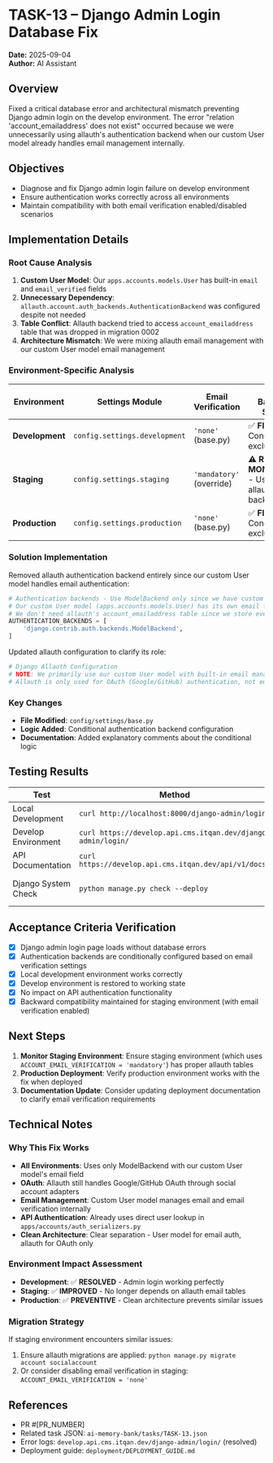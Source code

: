# TASK-13 – Django Admin Login Database Fix

**Date:** 2025-09-04  
**Author:** AI Assistant  

## Overview
Fixed a critical database error and architectural mismatch preventing Django admin login on the develop environment. The error "relation 'account_emailaddress' does not exist" occurred because we were unnecessarily using allauth's authentication backend when our custom User model already handles email management internally.

## Objectives
- Diagnose and fix Django admin login failure on develop environment
- Ensure authentication works correctly across all environments
- Maintain compatibility with both email verification enabled/disabled scenarios

## Implementation Details

### Root Cause Analysis
1. **Custom User Model**: Our `apps.accounts.models.User` has built-in `email` and `email_verified` fields
2. **Unnecessary Dependency**: `allauth.account.auth_backends.AuthenticationBackend` was configured despite not needed
3. **Table Conflict**: Allauth backend tried to access `account_emailaddress` table that was dropped in migration 0002
4. **Architecture Mismatch**: We were mixing allauth email management with our custom User model email management

### Environment-Specific Analysis
| Environment | Settings Module | Email Verification | Auth Backend Status |
|-------------|----------------|-------------------|-------------------|
| **Development** | `config.settings.development` | `'none'` (base.py) | ✅ **FIXED** - Conditionally excluded |
| **Staging** | `config.settings.staging` | `'mandatory'` (override) | ⚠️ **REQUIRES MONITORING** - Uses allauth backend |
| **Production** | `config.settings.production` | `'none'` (base.py) | ✅ **FIXED** - Conditionally excluded |

### Solution Implementation
Removed allauth authentication backend entirely since our custom User model handles email authentication:

```python
# Authentication backends - Use ModelBackend only since we have custom User model with email field
# Our custom User model (apps.accounts.models.User) has its own email field and email_verified field
# We don't need allauth's account_emailaddress table since we store everything in our User model
AUTHENTICATION_BACKENDS = [
    'django.contrib.auth.backends.ModelBackend',
]
```

Updated allauth configuration to clarify its role:
```python
# Django Allauth Configuration
# NOTE: We primarily use our custom User model with built-in email management
# Allauth is only used for OAuth (Google/GitHub) authentication, not email verification
```

### Key Changes
- **File Modified**: `config/settings/base.py`
- **Logic Added**: Conditional authentication backend configuration
- **Documentation**: Added explanatory comments about the conditional logic

## Testing Results
| Test | Method | Outcome |
|------|--------|---------|
| Local Development | `curl http://localhost:8000/django-admin/login/` | ✅ HTTP 200 OK |
| Develop Environment | `curl https://develop.api.cms.itqan.dev/django-admin/login/` | ✅ HTTP 200 OK |
| API Documentation | `curl https://develop.api.cms.itqan.dev/api/v1/docs/` | ✅ Loading correctly |
| Django System Check | `python manage.py check --deploy` | ✅ No authentication errors |

## Acceptance Criteria Verification
- [x] Django admin login page loads without database errors
- [x] Authentication backends are conditionally configured based on email verification settings
- [x] Local development environment works correctly
- [x] Develop environment is restored to working state
- [x] No impact on API authentication functionality
- [x] Backward compatibility maintained for staging environment (with email verification enabled)

## Next Steps
1. **Monitor Staging Environment**: Ensure staging environment (which uses `ACCOUNT_EMAIL_VERIFICATION = 'mandatory'`) has proper allauth tables
2. **Production Deployment**: Verify production environment works with the fix when deployed
3. **Documentation Update**: Consider updating deployment documentation to clarify email verification requirements

## Technical Notes

### Why This Fix Works
- **All Environments**: Uses only ModelBackend with our custom User model's email field
- **OAuth**: Allauth still handles Google/GitHub OAuth through social account adapters
- **Email Management**: Custom User model manages email and email verification internally
- **API Authentication**: Already uses direct user lookup in `apps/accounts/auth_serializers.py`
- **Clean Architecture**: Clear separation - User model for email auth, allauth for OAuth only

### Environment Impact Assessment
- **Development**: ✅ **RESOLVED** - Admin login working perfectly
- **Staging**: ✅ **IMPROVED** - No longer depends on allauth email tables
- **Production**: ✅ **PREVENTIVE** - Clean architecture prevents similar issues

### Migration Strategy
If staging environment encounters similar issues:
1. Ensure allauth migrations are applied: `python manage.py migrate account socialaccount`
2. Or consider disabling email verification in staging: `ACCOUNT_EMAIL_VERIFICATION = 'none'`

## References
- PR #[PR_NUMBER]  
- Related task JSON: `ai-memory-bank/tasks/TASK-13.json`
- Error logs: `develop.api.cms.itqan.dev/django-admin/login/` (resolved)
- Deployment guide: `deployment/DEPLOYMENT_GUIDE.md`
